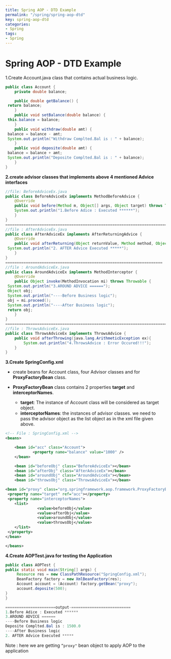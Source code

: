 ```yaml
---
title: Spring AOP - DTD Example
permalink: "/spring/spring-aop-dtd"
key: spring-aop-dtd
categories:
- Spring
tags:
- Spring
---
```


Spring AOP - DTD Example
=========================

1.Create Account.java class that contains actual business logic.
```java
public class Account {
	private double balance;

	public double getBalance() {
 return balance;
	}
	public void setBalance(double balance) {
 this.balance = balance;
	}
	public void withdraw(double amt) {
 balance = balance - amt;
 System.out.println("Withdraw Complted.Bal is : " + balance);
	}
	public void deposite(double amt) {
 balance = balance + amt;
 System.out.println("Deposite Complted.Bal is : " + balance);
	}
}
```

**2.create advisor classes that implements above 4 mentioned Advice interfaces**
```java
//file: BeforeAdviceEx.java
public class BeforeAdviceEx implements MethodBeforeAdvice {
	@Override
	public void before(Method m, Object[] args, Object target) throws Throwable {
	System.out.println("1.Before Adice : Executed ******"); 
	}
}
=======================================================================
//file : AfterAdviceEx.java
public class AfterAdviceEx implements AfterReturningAdvice {
	@Override
	public void afterReturning(Object returnValue, Method method, Object[] args, Object target) throws Throwable {
 System.out.println("2. AFTER Advice Executed *****");
	}
}
=====================================================================
//file : AroundAdviceEx.java
public class AroundAdviceEx implements MethodInterceptor {
	@Override
	public Object invoke(MethodInvocation mi) throws Throwable {
 System.out.println("3.AROUND ADVICE ======");
 Object obj;
 System.out.println("----Before Business logic");
 obj = mi.proceed();
 System.out.println("----After Business logic");
 return obj;
	}
}
===============================================================================
//file : ThrowsAdviceEx.java
public class ThrowsAdviceEx implements ThrowsAdvice {
	public void afterThrowing(java.lang.ArithmeticException ex){  
        System.out.println("4.ThrowsAdvice : Error Occured!!!");  
    }   
}
```

**3.Create SpringConfig.xml**

-   create beans for Account class, four Advisor classes and
    for **ProxyFactoryBean** class.

-   **ProxyFactoryBean** class contains 2 properties **target** and
    **interceptorNames**.

    -   **target**: The instance of Account class will be considered as target
        object.
    -   **interceptorNames**: the instances of advisor classes. we need to pass
        the advisor object as the list object as in the xml file given above.
        
        
```xml
<!-- File : SpringConfig.xml -->
<beans>

	<bean id="acc" class="Account">
            <property name="balance" value="1000" />
	</bean>

	<bean id="beforeObj" class="BeforeAdviceEx"></bean>
	<bean id="afterObj" class="AfterAdviceEx"></bean>
	<bean id="aroundObj" class="AroundAdviceEx"></bean>
	<bean id="throwsObj" class="ThrowsAdviceEx"></bean>

<bean id="proxy" class="org.springframework.aop.framework.ProxyFactoryBean">
 <property name="target" ref="acc"></property>
 <property name="interceptorNames">
 	<list>
              <value>beforeObj</value>
              <value>afterObj</value>
              <value>aroundObj</value>
              <value>throwsObj</value>
 	</list>
 </property>
</bean>

</beans>
```

**4.Create AOPTest.java for testing the Application**
```java
public class AOPTest {
public static void main(String[] args) {
	 Resource res = new ClassPathResource("SpringConfig.xml");
     BeanFactory factory = new XmlBeanFactory(res);     
     Account account = (Account) factory.getBean("proxy");
     account.deposite(500);
}
}
```

```java
======================output-==========================
1.Before Adice : Executed ******
3.AROUND ADVICE ======
----Before Business logic
Deposite Complted.Bal is : 1500.0
----After Business logic
2. AFTER Advice Executed *****
```

Note : here we are getting `“proxy"` bean object to apply AOP to the application
